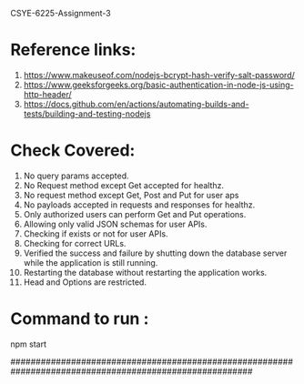 CSYE-6225-Assignment-3

# Reference links:

1. https://www.makeuseof.com/nodejs-bcrypt-hash-verify-salt-password/
2. https://www.geeksforgeeks.org/basic-authentication-in-node-js-using-http-header/
3. https://docs.github.com/en/actions/automating-builds-and-tests/building-and-testing-nodejs

# Check Covered:

1. No query params accepted.
2. No Request method except Get accepted for healthz.
3. No request method except Get, Post and Put for user aps
4. No payloads accepted in requests and responses for healthz.
5. Only authorized users can perform Get and Put operations.
6. Allowing only valid JSON schemas for user APIs.
7. Checking if exists or not for user APIs.
8. Checking for correct URLs.
9. Verified the success and failure by shutting down the database server while the application is still running.
10. Restarting the database without restarting the application works.
11. Head and Options are restricted.

# Command to run :

npm start


########################################################################################################